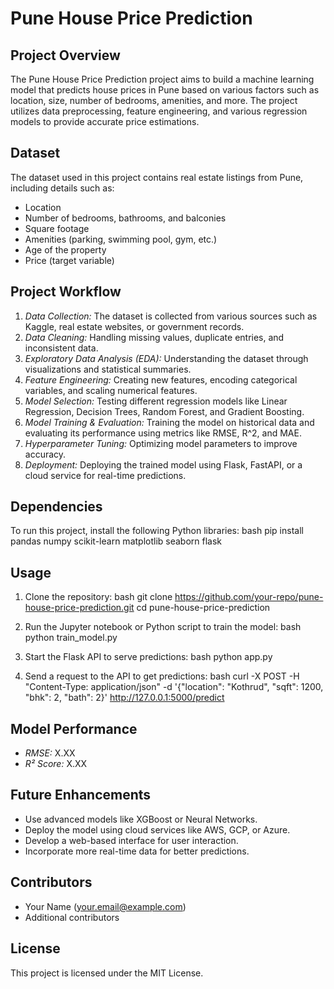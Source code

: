 # Pune House Price Prediction

## Project Overview
The Pune House Price Prediction project aims to build a machine learning model that predicts house prices in Pune based on various factors such as location, size, number of bedrooms, amenities, and more. The project utilizes data preprocessing, feature engineering, and various regression models to provide accurate price estimations.

## Dataset
The dataset used in this project contains real estate listings from Pune, including details such as:
- Location
- Number of bedrooms, bathrooms, and balconies
- Square footage
- Amenities (parking, swimming pool, gym, etc.)
- Age of the property
- Price (target variable)

## Project Workflow
1. *Data Collection:* The dataset is collected from various sources such as Kaggle, real estate websites, or government records.
2. *Data Cleaning:* Handling missing values, duplicate entries, and inconsistent data.
3. *Exploratory Data Analysis (EDA):* Understanding the dataset through visualizations and statistical summaries.
4. *Feature Engineering:* Creating new features, encoding categorical variables, and scaling numerical features.
5. *Model Selection:* Testing different regression models like Linear Regression, Decision Trees, Random Forest, and Gradient Boosting.
6. *Model Training & Evaluation:* Training the model on historical data and evaluating its performance using metrics like RMSE, R^2, and MAE.
7. *Hyperparameter Tuning:* Optimizing model parameters to improve accuracy.
8. *Deployment:* Deploying the trained model using Flask, FastAPI, or a cloud service for real-time predictions.

## Dependencies
To run this project, install the following Python libraries:
bash
pip install pandas numpy scikit-learn matplotlib seaborn flask


## Usage
1. Clone the repository:
   bash
   git clone https://github.com/your-repo/pune-house-price-prediction.git
   cd pune-house-price-prediction
   
2. Run the Jupyter notebook or Python script to train the model:
   bash
   python train_model.py
   
3. Start the Flask API to serve predictions:
   bash
   python app.py
   
4. Send a request to the API to get predictions:
   bash
   curl -X POST -H "Content-Type: application/json" -d '{"location": "Kothrud", "sqft": 1200, "bhk": 2, "bath": 2}' http://127.0.0.1:5000/predict
   

## Model Performance
- *RMSE:* X.XX
- *R² Score:* X.XX

## Future Enhancements
- Use advanced models like XGBoost or Neural Networks.
- Deploy the model using cloud services like AWS, GCP, or Azure.
- Develop a web-based interface for user interaction.
- Incorporate more real-time data for better predictions.

## Contributors
- Your Name (your.email@example.com)
- Additional contributors

## License
This project is licensed under the MIT License.

  

